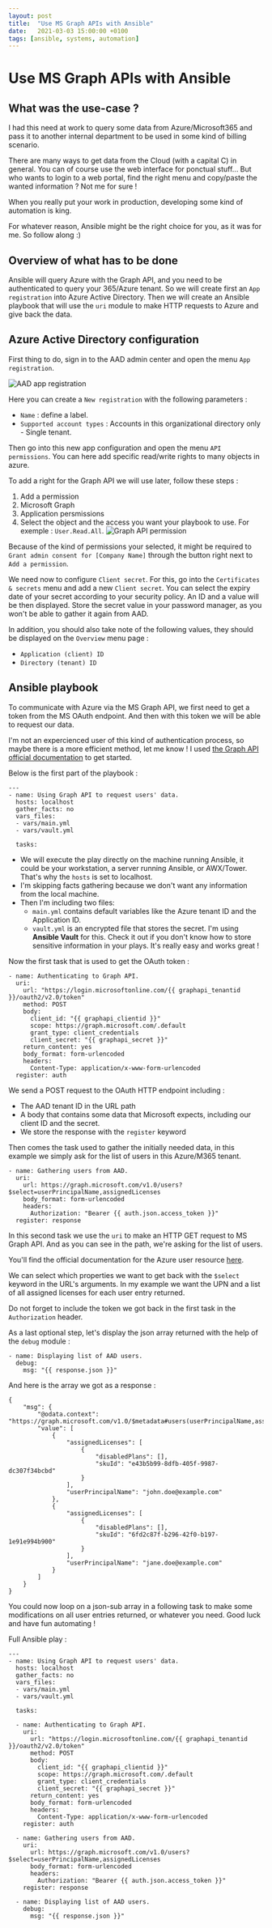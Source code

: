 ```yaml
---
layout: post
title:  "Use MS Graph APIs with Ansible"
date:   2021-03-03 15:00:00 +0100
tags: [ansible, systems, automation]
---
```

# Use MS Graph APIs with Ansible

## What was the use-case ?
I had this need at work to query some data from Azure/Microsoft365 and pass it to another internal department to be used in some kind of billing scenario.

There are many ways to get data from the Cloud (with a capital C) in general. You can of course use the web interface for ponctual stuff... But who wants to login to a web portal, find the right menu and copy/paste the wanted information ? Not me for sure !

When you really put your work in production, developing some kind of automation is king.

For whatever reason, Ansible might be the right choice for you, as it was for me. So follow along :)

## Overview of what has to be done
Ansible will query Azure with the Graph API, and you need to be authenticated to query your 365/Azure tenant. So we will create first an `App registration` into Azure Active Directory.
Then we will create an Ansible playbook that will use the `uri` module to make HTTP requests to Azure and give back the data.

## Azure Active Directory configuration
First thing to do, sign in to the AAD admin center and open the menu `App registration`.

![AAD app registration](/assets/images/20210303_app-registrations-menu.png)

Here you can create a `New registration` with the following parameters :
- `Name` : define a label.
- `Supported account types` : Accounts in this organizational directory only - Single tenant.

Then go into this new app configuration and open the menu `API permissions`. You can here add specific read/write rights to many objects in azure.

To add a right for the Graph API we will use later, follow these steps :
1. Add a permission
1. Microsoft Graph
1. Application persmissions
1. Select the object and the access you want your playbook to use. For exemple : `User.Read.All`.
![Graph API permission](/assets/images/20210303_app-registrations-permissions.png)

Because of the kind of permissions your selected, it might be required to `Grant admin consent for [Company Name]` through the button right next to `Add a permission`.

We need now to configure `Client secret`. For this, go into the `Certificates & secrets` menu and add a new `Client secret`.
You can select the expiry date of your secret according to your security policy. An ID and a value will be then displayed. Store the secret value in your password manager, as you won't be able to gather it again from AAD.

In addition, you should also take note of the following values, they should be displayed on the `Overview` menu page :
- `Application (client) ID`
- `Directory (tenant) ID`

## Ansible playbook
To communicate with Azure via the MS Graph API, we first need to get a token from the MS OAuth endpoint. And then with this token we will be able to request our data.

I'm not an expercienced user of this kind of authentication process, so maybe there is a more efficient method, let me know !
I used [the Graph API official documentation](https://docs.microsoft.com/en-us/graph/auth-v2-service#4-get-an-access-token) to get started.

Below is the first part of the playbook :

    ---
    - name: Using Graph API to request users' data.
      hosts: localhost
      gather_facts: no
      vars_files:
      - vars/main.yml
      - vars/vault.yml

      tasks:

- We will execute the play directly on the machine running Ansible, it could be your workstation, a server running Ansible, or AWX/Tower. That's why the `hosts` is set to localhost.
- I'm skipping facts gathering because we don't want any information from the local machine.
- Then I'm including two files:
    - `main.yml` contains default variables like the Azure tenant ID and the Application ID.
    - `vault.yml` is an encrypted file that stores the secret. I'm using **Ansible Vault** for this. Check it out if you don't know how to store sensitive information in your plays. It's really easy and works great !


Now the first task that is used to get the OAuth token :

    - name: Authenticating to Graph API.
      uri:
        url: "https://login.microsoftonline.com/{{ graphapi_tenantid }}/oauth2/v2.0/token"
        method: POST
        body:
          client_id: "{{ graphapi_clientid }}"
          scope: https://graph.microsoft.com/.default
          grant_type: client_credentials
          client_secret: "{{ graphapi_secret }}"
        return_content: yes
        body_format: form-urlencoded
        headers:
          Content-Type: application/x-www-form-urlencoded
      register: auth


We send a POST request to the OAuth HTTP endpoint including :
- The AAD tenant ID in the URL path
- A body that contains some data that Microsoft expects, including our client ID and the secret.
- We store the response with the `register` keyword

Then comes the task used to gather the initially needed data, in this example we simply ask for the list of users in this Azure/M365 tenant.

    - name: Gathering users from AAD.
      uri:
        url: https://graph.microsoft.com/v1.0/users?$select=userPrincipalName,assignedLicenses
        body_format: form-urlencoded
        headers:
          Authorization: "Bearer {{ auth.json.access_token }}"
      register: response

In this second task we use the `uri` to make an HTTP GET request to MS Graph API. And as you can see in the path, we're asking for the list of users.

You'll find the official documentation for the Azure user resource [here](https://docs.microsoft.com/en-us/graph/api/user-list?view=graph-rest-1.0&tabs=http).

We can select which properties we want to get back with the `$select` keyword in the URL's arguments. In my example we want the UPN and a list of all assigned licenses for each user entry returned.

Do not forget to include the token we got back in the first task in the `Authorization` header.

As a last optional step, let's display the json array returned with the help of the `debug` module :

    - name: Displaying list of AAD users.
      debug:
        msg: "{{ response.json }}"

And here is the array we got as a response :

    {
        "msg": {
            "@odata.context": "https://graph.microsoft.com/v1.0/$metadata#users(userPrincipalName,assignedLicenses)",
            "value": [
                {
                    "assignedLicenses": [
                        {
                            "disabledPlans": [],
                            "skuId": "e43b5b99-8dfb-405f-9987-dc307f34bcbd"
                        }
                    ],
                    "userPrincipalName": "john.doe@example.com"
                },
                {
                    "assignedLicenses": [
                        {
                            "disabledPlans": [],
                            "skuId": "6fd2c87f-b296-42f0-b197-1e91e994b900"
                        }
                    ],
                    "userPrincipalName": "jane.doe@example.com"
                }
            ]
        }
    }

You could now loop on a json-sub array in a following task to make some modifications on all user entries returned, or whatever you need. Good luck and have fun automating !

Full Ansible play :

    ---
    - name: Using Graph API to request users' data.
      hosts: localhost
      gather_facts: no
      vars_files:
      - vars/main.yml
      - vars/vault.yml

      tasks:

      - name: Authenticating to Graph API.
        uri:
          url: "https://login.microsoftonline.com/{{ graphapi_tenantid }}/oauth2/v2.0/token"
          method: POST
          body:
            client_id: "{{ graphapi_clientid }}"
            scope: https://graph.microsoft.com/.default
            grant_type: client_credentials
            client_secret: "{{ graphapi_secret }}"
          return_content: yes
          body_format: form-urlencoded
          headers:
            Content-Type: application/x-www-form-urlencoded
        register: auth

      - name: Gathering users from AAD.
        uri:
          url: https://graph.microsoft.com/v1.0/users?$select=userPrincipalName,assignedLicenses
          body_format: form-urlencoded
          headers:
            Authorization: "Bearer {{ auth.json.access_token }}"
        register: response

      - name: Displaying list of AAD users.
        debug:
          msg: "{{ response.json }}"
